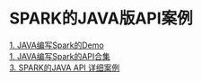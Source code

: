 # SPARK的JAVA版API案例
[1. JAVA编写Spark的Demo](https://github.com/lk6678979/owp-spark/blob/master/java-rdd/src/main/java/com/owp/javademo/JavaDemo.java)   
[1. JAVA编写Spark的API合集](https://github.com/lk6678979/owp-spark/blob/master/java-rdd/src/main/java/com/owp/rdddemo/JavaApiDemo.java)   
[3. SPARK的JAVA API 详细案例](https://github.com/lk6678979/owp-spark/tree/master/java-rdd)   
